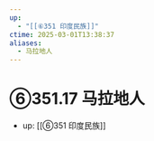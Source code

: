 ```yaml
---
up:
  - "[[⑥351 印度民族]]"
ctime: 2025-03-01T13:38:37
aliases:
  - 马拉地人
---
```


# ⑥351.17 马拉地人

- up: [[⑥351 印度民族]]
